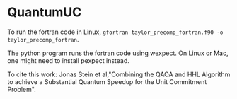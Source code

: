 # QuantumUC

To run the fortran code in Linux, `gfortran taylor_precomp_fortran.f90 -o taylor_precomp_fortran`.

The python program runs the fortran code using wexpect. On Linux or Mac, one might need to install pexpect instead.

To cite  this work:
Jonas Stein et al,"Combining the QAOA and HHL Algorithm to achieve a Substantial Quantum Speedup for the Unit Commitment Problem".
